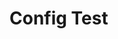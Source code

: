 # Config Test

<!-- below are todos taken from config/readme.md to keep the readme.md clean -->

<!-- > Some things like config file symlinking, alfred, KM macros moving is not yet documented/fully-shared but will be soon. -->

<!-- TODO: do above! -->

<!-- TODO: fix below. needs updating and is broken, I need to write a cleaner sync up approach -->

<!-- Take a look at [install](install) shell script. It will install [brew](https://brew.sh), [go](https://go.dev) & [mage](https://github.com/magefile/mage).

Run it with `./install`. As part of the script it will run `mage setup`. Take a look at [magefile.go](magefile.go) `Setup` function to see what it will do.

You can also run `mage` alone to see what commands you can run with descriptions of them.

In short, it will create appropriate symlinks pointing at files in `~/.dotfiles`. It is assumed that the dotfiles repo is placed there.

It will also install CLI tools & apps.

5. [Sync settings](https://github.com/zenangst/Syncalicious) for apps I use. -->

<!-- TODO: Syncalicious looks neat, try use and test it works -->

<!-- TODO: mention [~/bin](https://github.com/nikitavoloboev/bin) -->

<!-- TODO: link `CLIs` to wiki where it shows all the CLIs I have installed with descriptions or to file here that I parse with CLI of my own (fuzzy search command + what command/CLI does) (fish functions / CLIs / builtins / ..) (JSON?) -->

<!-- TODO: maybe do same for `apps`, can have list of all apps installed + location from where to install the app -->

<!-- TODO: make [apps] and [CLIs] hyperlinks, for now it's broken/outdated thus removed -->

<!-- TODO: add other apps -->
<!-- - [Wipr](https://itunes.apple.com/us/app/wipr/id1030595027) - Safari ad blocker -->

<!-- TODO: uncomment/udpate when I get iPad again and find use for it -->
<!-- ## WatchOS

I stopped wearing a watch. But when I did I mostly used it to track my health and fitness and view useful information at a glance like current time and events.

<a align="center" href="https://github.com/nikitavoloboev/my-ios">
    <img width="250" heigth="400" src="https://i.imgur.com/qzFn7Ot.jpg"></a>

I used only one Infograph Modular watch face. It showed the current time and day, the weather and my current or future calendar events (with [Fantastical](https://flexibits.com/fantastical)). It also let me quickly start cardio workout (running/biking) or bodyweight workout (with [Streaks Workout](https://streaksworkout.com)). I could also start a timer or see the time of a timer if one is already running. -->

<!-- TODO: uncomment/udpate when I get iPad again and find use for it -->
<!-- ## iPad

I don't use iPad either. When I did, I mostly used it to draw with [Procreate](https://procreate.art) or noting/sketching in [Notes](https://www.icloud.com/notes)/[Muse](https://museapp.com/) with the pencil. I also sometimes used it as second screen with [Sidecar](https://support.apple.com/en-me/HT210380).

<a align="center" href="https://github.com/nikitavoloboev/my-ios">
    <img width="450" heigth="450" src="https://raw.githubusercontent.com/nikitavoloboev/config/main/images/ipad.png"></a> -->

